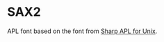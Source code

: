 # SAX2
APL font based on the font from [Sharp APL for Unix](https://abrudz.github.io/SAX2/SAX61.pdf).
